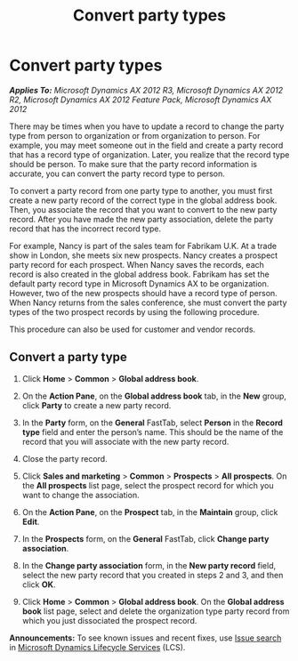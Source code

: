 ﻿---
title: Convert party types
TOCTitle: Convert party types
ms:assetid: 56041df2-c9a2-40fe-b95c-0effb40718fd
ms:mtpsurl: https://technet.microsoft.com/en-us/library/Hh208963(v=AX.60)
ms:contentKeyID: 36057319
ms.date: 04/18/2014
mtps_version: v=AX.60
---

# Convert party types 


_**Applies To:** Microsoft Dynamics AX 2012 R3, Microsoft Dynamics AX 2012 R2, Microsoft Dynamics AX 2012 Feature Pack, Microsoft Dynamics AX 2012_

There may be times when you have to update a record to change the party type from person to organization or from organization to person. For example, you may meet someone out in the field and create a party record that has a record type of organization. Later, you realize that the record type should be person. To make sure that the party record information is accurate, you can convert the party record type to person.

To convert a party record from one party type to another, you must first create a new party record of the correct type in the global address book. Then, you associate the record that you want to convert to the new party record. After you have made the new party association, delete the party record that has the incorrect record type.

For example, Nancy is part of the sales team for Fabrikam U.K. At a trade show in London, she meets six new prospects. Nancy creates a prospect party record for each prospect. When Nancy saves the records, each record is also created in the global address book. Fabrikam has set the default party record type in Microsoft Dynamics AX to be organization. However, two of the new prospects should have a record type of person. When Nancy returns from the sales conference, she must convert the party types of the two prospect records by using the following procedure.

This procedure can also be used for customer and vendor records.

## Convert a party type

1.  Click **Home** \> **Common** \> **Global address book**.

2.  On the **Action Pane**, on the **Global address book** tab, in the **New** group, click **Party** to create a new party record.

3.  In the **Party** form, on the **General** FastTab, select **Person** in the **Record type** field and enter the person’s name. This should be the name of the record that you will associate with the new party record.

4.  Close the party record.

5.  Click **Sales and marketing** \> **Common** \> **Prospects** \> **All prospects**. On the **All prospects** list page, select the prospect record for which you want to change the association.

6.  On the **Action Pane**, on the **Prospect** tab, in the **Maintain** group, click **Edit**.

7.  In the **Prospects** form, on the **General** FastTab, click **Change party association**.

8.  In the **Change party association** form, in the **New party record** field, select the new party record that you created in steps 2 and 3, and then click **OK**.

9.  Click **Home** \> **Common** \> **Global address book**. On the **Global address book** list page, select and delete the organization type party record from which you just dissociated the prospect record.

  
**Announcements:** To see known issues and recent fixes, use [Issue search](http://go.microsoft.com/fwlink/?linkid=389258) in [Microsoft Dynamics Lifecycle Services](http://go.microsoft.com/fwlink/?linkid=306505) (LCS).

